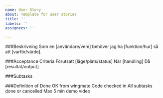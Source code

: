 ```yaml
---
name: User Story
about: Template for user stories
title: ''
labels: ''
assignees: ''

---
```


###Beskrivning
Som en [användare/vem] behöver jag ha [funktion/hur] så att [varför/värde].

###Acceptance Criteria
Förutsatt [läge/plats/status]
När [handling]
Då [resultat/output]

###Subtasks

###Definition of Done
OK from wingmate
Code checked in
All subtasks done or cancelled
Max 5 min demo video
